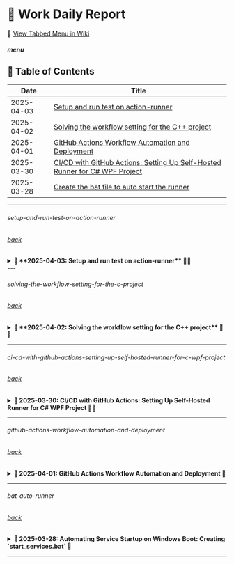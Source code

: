 # 🚀 **Work Daily Report**   

📌 [View Tabbed Menu in Wiki](https://github.com/heartlanguage2024/heartlanguage2024/wiki/TabbedMenu)

##### menu
## 📌 Table of Contents  
| Date       | Title |
|------------|------------------------------------------------|
| 2025-04-03 | [Setup and run test on action-runner](#setup-and-run-test-on-action-runner) |
| 2025-04-02 | [Solving the workflow setting for the C++ project](#solving-the-workflow-setting-for-the-c-project) |
| 2025-04-01 | [GitHub Actions Workflow Automation and Deployment](#github-actions-workflow-automation-and-deployment) |
| 2025-03-30 | [CI/CD with GitHub Actions: Setting Up Self-Hosted Runner for C# WPF Project](#ci-cd-with-github-actions-setting-up-self-hosted-runner-for-c-wpf-project) |
| 2025-03-28 | [Create the bat file to auto start the runner](#bat-auto-runner) |

---

###### setup-and-run-test-on-action-runner
###### [back](#menu) 
<details>
<summary><strong>🍓 **2025-04-03: Setup and run test on action-runner** 🔧🚀</strong></summary>

# Fixing VCTargetsPath Error in Visual Studio

## Issue Description
If you encounter the following error when building your project in Visual Studio:

```
The imported project "C:\Microsoft\VC\v170\Microsoft.Cpp.Default.props" was not found.
Confirm that the expression in the Import declaration "$(VCTargetsPath)\Microsoft.Cpp.Default.props",
which evaluated to "C:\Microsoft Visual Studio\2022\Community\MSBuild\Microsoft\VC\v170\Microsoft.Cpp.Default.props",
is correct, and that the file exists on disk.
```

This typically happens because the `VCTargetsPath` environment variable is incorrectly set or missing a trailing backslash (`\`).

### **Why is `VCTargetsPath` Important in a WPF Project?**  
Even though WPF primarily uses C# and XAML, you might have **C++/CLI (Common Language Infrastructure) components** in your WPF project. This happens if:  
1. **Your WPF project references a C++/CLI project** (e.g., for performance reasons or legacy code).  
2. **You are using a native C++ library with P/Invoke or interop** (e.g., Open CASCADE in your case).  
3. **Your solution includes both C# and C++ projects**, such as a mixed-language setup.

When you build your project, MSBuild relies on `VCTargetsPath` to locate these C++ build definitions. If the path is incorrect or missing, Visual Studio **cannot find the necessary build scripts**, leading to errors like:  
```
The imported project "C:\Microsoft\VC\v170\Microsoft.Cpp.Default.props" was not found.
```

## Solution: Set `VCTargetsPath` Correctly
To fix this issue, ensure that `VCTargetsPath` is set correctly in the system environment variables.

### Steps to Fix:
1. Open **Run** (`Win + R`), type `sysdm.cpl`, and press **Enter**.
2. Go to the **Advanced** tab and click on **Environment Variables**.
3. Under **System Variables**, look for `VCTargetsPath`:
   - If it exists, **edit it** and ensure it is set to:
     ```
     C:\Program Files\Microsoft Visual Studio\2022\Community\MSBuild\Microsoft\VC\v170\
     ```
     (Note the trailing `\` at the end.)
   - If it doesn’t exist, **create a new system variable** with the above value.
4. Click **OK** and restart your computer.

### Additional Steps if the Issue Persists:
- Delete the `.vs`, `bin`, and `obj` folders in your project directory.
- Open Visual Studio and **Rebuild Solution**.
- If the error still occurs, manually edit `JwwControl.vcxproj` and ensure that all references to `VCTargetsPath` are correct.

## Summary
- Ensure `VCTargetsPath` ends with `\`.
- Update the environment variable if necessary.
- Clean and rebuild the project in Visual Studio.



</details>
---

###### solving-the-workflow-setting-for-the-c-project
###### [back](#menu) 
<details>
<summary><strong>🍓 **2025-04-02: Solving the workflow setting for the C++ project** 🔧🚀</strong></summary>

### **Issue**  
The following workflow still encounters an error:  

```
The error is caused by missing Visual Studio C++ build components, specifically the Microsoft.Cpp.Default.props file. Your workflow attempts to install Visual Studio Build Tools using Chocolatey but does not correctly configure the environment to use the installed tools.
```

### **Workflow Configuration**  
```yaml
name: Potato Workflow

on:
  push:
    branches:
      - main
  pull_request:
    branches:
      - main

jobs:
  build:
    # ✅ # Use Windows since you're working with Visual Studio projects
    runs-on: windows-latest  

    strategy:
      matrix:
        dotnet-version: [8.0]

    steps:
      - name: Checkout code
        uses: actions/checkout@v2

      # ✅ Set up .NET SDK (No need for VS installation)
      - name: Set up .NET SDK
        uses: actions/setup-dotnet@v3
        with:
          dotnet-version: ${{ matrix.dotnet-version }}

      # Install Visual Studio Build Tools
      - name: Install Visual Studio Build Tools
        run: |
          choco install visualstudio2022buildtools --package-parameters "--add Microsoft.VisualStudio.Workload.VC --includeRecommended"
          choco install visualstudio2022buildtools --package-parameters "--add Microsoft.VisualStudio.Workload.MSBuildTools --includeRecommended"

      # Initialize Visual Studio Environment Variables
      - name: Initialize Visual Studio Environment Variables
        run: |
          & "C:\Program Files\Microsoft Visual Studio\2022\Enterprise\Common7\Tools\VsDevCmd.bat"


      # Clean the solution (optional)
      - name: Clean MSBuild Cache
        run: |
          & "C:\Program Files\Microsoft Visual Studio\2022\Enterprise\MSBuild\Current\Bin\MSBuild.exe" /t:Clean Fw.sln
        shell: pwsh

      # ✅ Restore dependencies
      - name: Restore .NET dependencies
        run: dotnet restore

      # Build solution using MSBuild (required for C++ projects) ✖
      #- name: Build solution using MSBuild
      #  run: |
      #    msbuild D:\a\FwCAD\FwCAD\Fw.sln /p:Configuration=Release

      # ✅ Restore dependencies using MSBuild (No installation needed)
      - name: Restore dependencies (MSBuild)
        run: |
          & "C:\Program Files\Microsoft Visual Studio\2022\Enterprise\MSBuild\Current\Bin\MSBuild.exe" /t:restore /p:Configuration=Release Fw.sln
        shell: pwsh

      # ✅ Build the project using preinstalled MSBuild
      - name: Build the project
        run: |
          & "C:\Program Files\Microsoft Visual Studio\2022\Enterprise\MSBuild\Current\Bin\MSBuild.exe" /p:Configuration=Release Fw.sln
        shell: pwsh
      
      # Build the solution ✖
      #- name: Build solution
      #  run: dotnet build

      # ✅ Run tests (if applicable)
      - name: Run tests
        run: dotnet test


      # Set up Git credentials
      - name: Set up Git credentials
        run: |
          git config --global user.name "GitHub Actions"
          git config --global user.email "actions@github.com"

      # Fetch and checkout production branch
      - name: Fetch and checkout production branch
        run: |
          git fetch origin
          git checkout production

      # Merge main into production
      - name: Merge main into production
        run: |
          git pull origin production

      # Push changes to production
      - name: Push changes to production
        run: |
          git push origin production
        env:
          GITHUB_TOKEN: ${{ secrets.GITHUB_TOKEN }}

```

## **🔍 Step 1: Verify Your Installed Components**
1. **Open Visual Studio Installer**  
   - Press `Win + S`, search for **Visual Studio Installer**, and open it.  
   - Click **Modify** on **Visual Studio 2022 Community**.  

2. **Ensure the Following Are Installed:**  
   In the **Workloads** tab:  
   ✅ `Desktop development with C++` (if not checked, enable it).  

   In the **Individual Components** tab, **check the following** under “Compilers, build tools, and runtimes”:  
   - ✅ **MSVC v143 - VS 2022 C++ x64/x86 build tools**  
   - ✅ **Windows 10 SDK (latest installed)**  
   - ✅ **Windows 11 SDK (latest installed)**  
   - ✅ **C++ CMake tools for Windows**  
   - ✅ **C++ ATL for v143**  
   - ✅ **C++ MFC for v143**  
   - ✅ **C++ CMake tools for Windows**  

   📌 **Make sure these are installed before proceeding.** Click **Modify** to install missing components.

---

## **🔍 Step 2: Manually Check Installed Files**
1. Open **File Explorer** and go to:
   ```
   C:\Microsoft Visual Studio\2022\Community\MSBuild\Microsoft\VC\
   ```
   You should see `v150`, `v160`, and `v170`, but **not `v170Platforms`**.

2. Check inside the `v170` folder:
   ```
   C:\Microsoft Visual Studio\2022\Community\MSBuild\Microsoft\VC\v170\
   ```
   - Do you see `Microsoft.Cpp.Default.props`?  
   - Do you see `BuildCustomizations`?  

   📌 **Let me know what files exist there!**

---

## **🔧 Step 3: Manually Copy Missing Files**
If **`v170Platforms`** is still missing after reinstalling the components:  

### **1️⃣ Copy from an Existing Version**
Check if `v160Platforms` or `v150Platforms` exist:  
```
C:\Microsoft Visual Studio\2022\Community\MSBuild\Microsoft\VC\v160Platforms\
C:\Microsoft Visual Studio\2022\Community\MSBuild\Microsoft\VC\v150Platforms\
```
If **either exists**, copy the entire folder and rename it to `v170Platforms`.

### **2️⃣ Reinstall VS Build Tools (Last Resort)**
If **you do not have `v150Platforms` or `v160Platforms`**, reinstall VS Build Tools:  
1. **Download Visual Studio Build Tools** from:  
   👉 [https://visualstudio.microsoft.com/visual-cpp-build-tools/](https://visualstudio.microsoft.com/visual-cpp-build-tools/)  
2. **Run the installer**, select **C++ Desktop Development**, and install all required components.  
3. **Restart your computer** and check if `v170Platforms` appears.  

---

## **📢 Final Steps**
After ensuring `v170Platforms` exists, run:
```sh
msbuild /t:clean
msbuild JwwControl.vcxproj
```
</details>

---

###### ci-cd-with-github-actions-setting-up-self-hosted-runner-for-c-wpf-project
###### [back](#menu) 
<details>
<summary><strong>🍓 2025-03-30: CI/CD with GitHub Actions: Setting Up Self-Hosted Runner for C# WPF Project 🔧🚀</strong></summary>

### **Overview**  
This guide covers implementing **CI/CD** using **GitHub Actions** for a **C# WPF** project. We will:  
✅ Set up a **self-hosted runner**  
✅ Modify **GitHub Actions workflows**  
✅ Create **unit tests**  
✅ Implement **deployment strategies**  

---

### **1. Introduction to CI/CD and GitHub Actions** 🎉  

**CI/CD** is an essential practice that enhances software development efficiency.  
💡 **Continuous Integration (CI)**: Automatically tests each code change to prevent bugs.  
💡 **Continuous Deployment (CD)**: Deploys changes to production or a testing environment once tests pass.  

📖 [Read More](#ci-cd-with-github-actions-setting-up-self-hosted-runner-for-c-wpf-project)  

---

### **2. Setting Up a Self-Hosted Runner** 🖥️  

A **self-hosted runner** allows GitHub Actions workflows to execute on your own machine.  

#### **📌 Steps:**  
1️⃣ Navigate to your GitHub repository → **Settings** → **Actions** → **Runners**  
2️⃣ Click **New self-hosted runner** and follow the installation steps  
3️⃣ Run the setup script and start the runner  

```bash
./config.sh --url https://github.com/your-repo --token YOUR_ACCESS_TOKEN
./run.sh
```

🚀 Your self-hosted runner is now ready to execute workflows!

---

### **3. GitHub Actions Workflow Configuration** ⚙️  

Create a **workflow YAML** file for building and testing your WPF project.  

📄 **`.github/workflows/ci.yml`**  

```yaml
name: Build and Test WPF App

on:
  push:
    branches:
      - main
  pull_request:

jobs:
  build:
    runs-on: self-hosted

    steps:
      - name: Checkout Repository
        uses: actions/checkout@v4

      - name: Setup .NET
        uses: actions/setup-dotnet@v3
        with:
          dotnet-version: '8.0.x'

      - name: Restore Dependencies
        run: dotnet restore

      - name: Build Solution
        run: dotnet build --configuration Release --no-restore

      - name: Run Tests
        run: dotnet test --no-restore --verbosity normal
```
</details>

---

###### github-actions-workflow-automation-and-deployment
###### [back](#menu)
<details>
<summary><strong>🍓 2025-04-01: GitHub Actions Workflow Automation and Deployment 🚀  </strong></summary>

### **Automating the CI/CD Pipeline**  

On day two, we improved the **GitHub Actions workflow** for our **C# WPF project**.  

✅ **Setup .NET 8.0 SDK**  
✅ **Handle dependencies**  
✅ **Build with MSBuild**  
✅ **Run unit tests**  
✅ **Deploy to production**  

---

### **Deploying the Application** 🚀  

Modify the workflow to **automatically publish** the application.  

📄 **`.github/workflows/deploy.yml`**  

```yaml
name: Deploy WPF App

on:
  push:
    branches:
      - main

jobs:
  deploy:
    runs-on: self-hosted

    steps:
      - name: Checkout Code
        uses: actions/checkout@v4

      - name: Setup .NET
        uses: actions/setup-dotnet@v3
        with:
          dotnet-version: '8.0.x'

      - name: Publish Application
        run: dotnet publish -c Release -o ./publish

      - name: Deploy to Server
        run: |
          scp -r ./publish user@your-server:/var/www/wpf-app
```

🚀 Your application will **automatically deploy** when changes are pushed to `main`!  

📖 [Read More](#github-actions-workflow-automation-and-deployment)  

---

## 🎯 **Conclusion**  

By following these steps, we've successfully:  
✅ Configured a **self-hosted runner**  
✅ Set up **GitHub Actions workflows**  
✅ Implemented **unit testing**  
✅ Automated **deployment**  

🔗 **Next Steps:** Optimize CI/CD pipelines, add error logging, and refine deployment strategies.  

📢 **Need help?** Open an issue or contribute to this repository! 🚀  

</details>

---

###### bat-auto-runner
###### [back](#menu)
<details>
<summary><strong>🍓 2025-03-28: Automating Service Startup on Windows Boot: Creating `start_services.bat` 🚀 </strong></summary>

## 📌 Introduction
Managing multiple services manually every time you start your Windows system can be tedious. This tutorial will guide you through creating a batch script (`start_services.bat`) that automates the startup of **Jenkins**, **GitHub Actions Runner**, **ngrok**, and **Git operations**.

By the end of this tutorial, your system will automatically:
- Start Jenkins in the background.
- Ensure GitHub Actions Runner is running.
- Start ngrok and update the workflow with the new public URL.
- Pull the latest code from your Git repository and push any necessary changes.

---

## 🛠️ Prerequisites
Before proceeding, ensure you have the following installed and configured:
1. **Java** (for Jenkins)
2. **Jenkins** (`jenkins.war` should be placed in a known directory)
3. **GitHub Actions Runner** (already configured in `C:\Projects\actions-runner`)
4. **ngrok** (installed and accessible via command line)
5. **Git** (configured with SSH or HTTPS authentication)

---

## 📝 Creating the `start_services.bat` Script
Create a new file named `start_services.bat` and paste the following script:

```bat
@echo off
echo Starting Jenkins...

:: Start Jenkins in the background
start /B java -jar jenkins.war --httpPort=8080 --httpListenAddress=0.0.0.0
echo Jenkins started.

:: Wait a few seconds for Jenkins to start
timeout /t 5

:: Check if Actions Runner is running
tasklist | find /i "Runner.Listener.exe" > nul
if %errorlevel% neq 0 (
    echo GitHub Actions Runner is not running. Starting now...
    cd /d "C:\Projects\actions-runner"
    start /B run.cmd
) else (
    echo GitHub Actions Runner is already running.
)

:: Start ngrok and capture the public URL
echo Starting ngrok...
start /B ngrok http 8080 > nul 2>&1

:: Wait for ngrok to initialize
timeout /t 5

:: Fetch the ngrok URL using PowerShell
for /f "delims=" %%A in ('powershell -Command "(Invoke-RestMethod -Uri 'http://127.0.0.1:4040/api/tunnels').tunnels[0].public_url"') do set NGROK_URL=%%A

:: Trim the quotation marks from the URL
set NGROK_URL=%NGROK_URL:"=%

echo ngrok URL: %NGROK_URL%

:: Update the ngrok URL in `potato.yml`
powershell -Command "(Get-Content C:\Projects\ConvertImageToBase64\.github\workflows\potato.yml) -replace 'https://.*?\.ngrok-free\.app', '%NGROK_URL%' | Set-Content C:\Projects\ConvertImageToBase64\.github\workflows\potato.yml"

:: Pull the latest changes from origin and merge with local changes
echo Pulling latest changes from origin main...
cd /d C:\Projects\ConvertImageToBase64
git fetch origin
git pull origin main

:: Check if there was an error while pulling (e.g., merge conflicts)
if %errorlevel% neq 0 (
    echo There was an error while pulling from the remote repository. Please resolve any conflicts and try again.
    pause
    exit /b
)

:: Check if a merge is in progress (MERGE_HEAD exists)
if exist .git\MERGE_HEAD (
    echo Merge is in progress. Committing the merge...
    git commit --no-edit
)

:: Check for uncommitted changes (before merge or after conflict resolution)
git diff --exit-code > nul
if %errorlevel% neq 0 (
    echo Uncommitted changes detected. Committing changes...
    git add .
    git commit -m "Auto-commit changes"
)

:: Push the merged changes to GitHub
git push origin main

echo All services are running. The GitHub Actions workflow has been updated.
pause
```

---

## 🔥 Understanding the Script
Here’s a breakdown of what this script does:

### **1. Start Jenkins**
- Runs Jenkins in the background on port 8080.
- Uses `start /B` to keep it running without opening a separate window.

### **2. Ensure GitHub Actions Runner is Running**
- Checks if `Runner.Listener.exe` is running.
- If not, navigates to `C:\Projects\actions-runner` and starts it.

### **3. Start ngrok & Capture Public URL**
- Runs ngrok in the background.
- Waits for initialization and fetches the ngrok public URL.
- Uses PowerShell to parse the JSON response and extract the URL.

### **4. Update GitHub Actions Workflow with the New ngrok URL**
- Updates `potato.yml` in the GitHub repository.
- Uses PowerShell to replace the old ngrok URL with the new one.

### **5. Synchronize with GitHub Repository**
- Pulls the latest changes from `origin/main`.
- Handles merge conflicts if any.
- Commits and pushes changes automatically.

---

## 🚀 Automating the Script Execution on Windows Startup
To make this script run every time Windows starts, follow these steps:

### **Step 1: Create a Shortcut**
1. Right-click on `start_services.bat` and select **Create Shortcut**.
2. Rename the shortcut to something like **Start Services**.

### **Step 2: Add to Startup Folder**
1. Press `Win + R`, type `shell:startup`, and hit **Enter**.
2. Copy the shortcut into the opened folder.

Now, every time Windows starts, your script will execute automatically! 🎉

</details>

---
